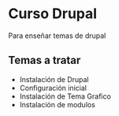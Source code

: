 # Curso Drupal
Para enseñar temas de drupal

## Temas a tratar
- Instalación de Drupal
- Configuración inicial
- Instalación de Tema Grafico
- Instalación de modulos
